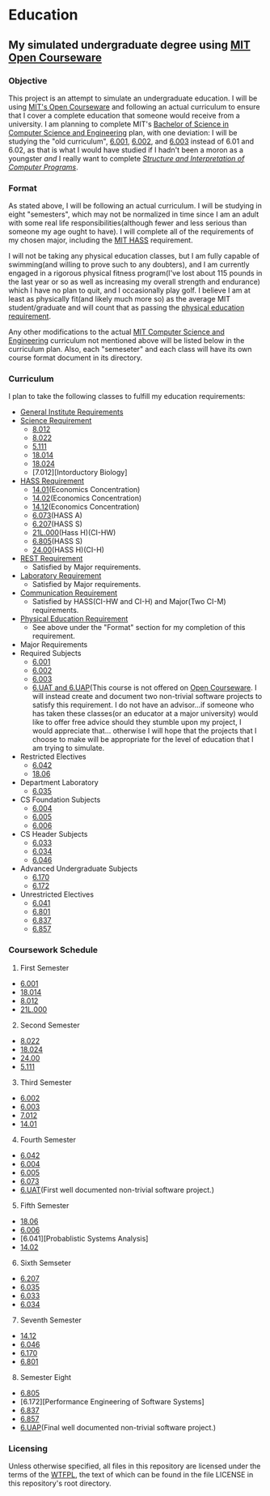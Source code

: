 # Education
## My simulated undergraduate degree using [MIT Open Courseware][OCW]

### Objective
This project is an attempt to simulate an undergraduate education.  I will
be using [MIT's Open Courseware][OCW] and following an actual curriculum to ensure
that I cover a complete education that someone would receive from a university.
I am planning to complete MIT's [Bachelor of Science in Computer Science and
Engineering][CS Degree] plan, with one deviation: I will be studying the "old
curriculum", [6.001][SICP], [6.002][Circuits and Electronics], and [6.003][Signals and Systems]
instead of 6.01 and 6.02, as that is what I would have studied if I hadn't been a
moron as a youngster _and_ I really want to complete [_Structure and Interpretation
of Computer Programs_][SICP Book].

### Format
As stated above, I will be following an actual curriculum.  I will be studying in
eight "semesters", which may not be normalized in time since I am an adult with
some real life responsibilities(although fewer and less serious than someone my
age ought to have).  I will complete all of the requirements of my chosen major,
including the [MIT HASS][HASS Requirement] requirement.

I will not be taking any physical education classes, but I am fully capable of
swimming(and willing to prove such to any doubters), and I am currently engaged
in a rigorous physical fitness program(I've lost about 115 pounds in the last
year or so as well as increasing my overall strength and endurance) which I have
no plan to quit, and I occasionally play golf.  I believe I am at least as
physically fit(and likely much more so) as the average MIT student/graduate
and will count that as passing the [physical education requirement][PE Requirement].

Any other modifications to the actual [MIT Computer Science and Engineering][CS Degree]
curriculum not mentioned above will be listed below in the curriculum plan.  Also,
each "semeseter" and each class will have its own course format document in its
directory.

### Curriculum
I plan to take the following classes to fulfill my education requirements:

* [General Institute Requirements][GIR]
 * [Science Requirement][Science Req]
   * [8.012][Physics I]
   * [8.022][Physics II]
   * [5.111][Principles of Chemical Science]
   * [18.014][Calculus I]
   * [18.024][Calculus II]
   * [7.012][Intorductory Biology]
 * [HASS Requirement][HASS Requirement]
   * [14.01][Microeconomics](Economics Concentration)
   * [14.02][Macroeconomics](Economics Concentration)
   * [14.12][Economic Game Theory](Economics Concentration)
   * [6.073][Creating Video Games](HASS A)
   * [6.207][Networks](HASS S)
   * [21L.000][Writing About Literature](Hass H)(CI-HW)
   * [6.805][Ethics and Laws on the Electronic Frontier](HASS S)
   * [24.00][Problems in Philosophy](HASS H)(CI-H)
 * [REST Requirement][REST]
   * Satisfied by Major requirements.
 * [Laboratory Requirement][LAB]
   * Satisfied by Major requirements.
 * [Communication Requirement][COMM]
   * Satisfied by HASS(CI-HW and CI-H) and Major(Two CI-M) requirements.
 * [Physical Education Requirement][PE Requirement]
   * See above under the "Format" section for my completion of this requirement.
* Major Requirements
 * Required Subjects
   * [6.001][SICP]
   * [6.002][Circuits and Electronics]
   * [6.003][Signals and Systems]
   * [6.UAT and 6.UAP][Undergraduate Advanced Project](This course is not offered
     on [Open Courseware][OCW].  I will instead create and document two non-trivial
     software projects to satisfy this requirement.  I do not have an advisor...if
     someone who has taken these classes(or an educator at a major university) would
     like to offer free advice should they stumble upon my project, I would appreciate
     that... otherwise I will hope that the projects that I choose to make will be
     appropriate for the level of education that I am trying to simulate.
 * Restricted Electives
   * [6.042][Math for Computer Science]
   * [18.06][Linear Algebra]
 * Department Laboratory
   * [6.035][Computer Language Engineering]
 * CS Foundation Subjects
   * [6.004][Computation Structures]
   * [6.005][Software Construction]
   * [6.006][Algorithms]
 * CS Header Subjects
   * [6.033][Computer System Engineering]
   * [6.034][Artificial Intelligence]
   * [6.046][Design of Algorithms]
 * Advanced Undergraduate Subjects
   * [6.170][Software Studio]
   * [6.172][Performace Engineering of Software Systems]  
 * Unrestricted Electives
   * [6.041][Probabilistic Systems Analysis]
   * [6.801][Machine Vision]
   * [6.837][Computer Graphics]
   * [6.857][Network and Computer Security]

### Coursework Schedule
1. First Semester
  * [6.001][SICP]
  * [18.014][Calculus I]
  * [8.012][Physics I]
  * [21L.000][Writing About Literature]
2. Second Semester
  * [8.022][Physics II]
  * [18.024][Calculus II]
  * [24.00][Problems in Philosophy]
  * [5.111][Principles of Chemical Science]
3. Third Semester
  * [6.002][Circuits and Electronics]
  * [6.003][Signals and Systems]
  * [7.012][Introductory Biology]
  * [14.01][Microeconomics]
4. Fourth Semester
  * [6.042][Math for Computer Science]
  * [6.004][Computation Structures]
  * [6.005][Software Construction]
  * [6.073][Creating Video Games]
  * [6.UAT][Undergraduate Advanced Project](First well documented non-trivial
    software project.)
5. Fifth Semester
  * [18.06][Linear Algebra]
  * [6.006][Algorithms]
  * [6.041][Probablistic Systems Analysis]
  * [14.02][Macroeconomics]
6. Sixth Semseter
  * [6.207][Networks]
  * [6.035][Computer Language Engineering]
  * [6.033][Computer System Engineering]
  * [6.034][Artificial Intelligence]
7. Seventh Semester
  * [14.12][Economic Game Theory]
  * [6.046][Design of Algorithms]
  * [6.170][Software Studio]
  * [6.801][Machine Vision]
8. Semester Eight
  * [6.805][Ethics and Laws on the Electronic Frontier]
  * [6.172][Performance Engineering of Software Systems]
  * [6.837][Computer Graphics]
  * [6.857][Network and Computer Security]
  * [6.UAP][Undergraduate Advanced Project](Final well documented non-trivial
    software project.)

### Licensing
Unless otherwise specified, all files in this repository are licensed under
the terms of the [WTFPL](http://wtfpl2.com/), the text of which can be found
in the file LICENSE in this repository's root directory.

[OCW]:http://ocw.mit.edu/index.htm
[CS Degree]:http://catalog.mit.edu/degree-charts/computer-science-engineering-course-6-3/
[SICP]:http://ocw.mit.edu/courses/electrical-engineering-and-computer-science/6-001-structure-and-interpretation-of-computer-programs-spring-2005/
[Circuits and Electronics]:http://ocw.mit.edu/courses/electrical-engineering-and-computer-science/6-002-circuits-and-electronics-spring-2007/
[Signals and Systems]:http://ocw.mit.edu/courses/electrical-engineering-and-computer-science/6-003-signals-and-systems-fall-2011/
[SICP Book]:https://mitpress.mit.edu/sicp/full-text/book/book.html
[HASS Requirement]:http://web.mit.edu/hassreq/
[PE Requirement]:http://catalog.mit.edu/mit/undergraduate-education/general-institute-requirements/#physicaleducationtext
[GIR]:http://catalog.mit.edu/mit/undergraduate-education/general-institute-requirements/#text
[Science Req]:http://catalog.mit.edu/mit/undergraduate-education/general-institute-requirements/#sciencerequirementtext
[Physics I]:http://ocw.mit.edu/courses/physics/8-012-physics-i-classical-mechanics-fall-2008/
[Physics II]:http://ocw.mit.edu/courses/physics/8-022-physics-ii-electricity-and-magnetism-fall-2006/
[Principles of Chemical Science]:http://ocw.mit.edu/courses/chemistry/5-111-principles-of-chemical-science-fall-2008/index.htm
[Calculus I]:http://ocw.mit.edu/courses/mathematics/18-014-calculus-with-theory-fall-2010/
[Calculus II]:http://ocw.mit.edu/courses/mathematics/18-024-multivariable-calculus-with-theory-spring-2011/
[Introductory Biology]:http://ocw.mit.edu/courses/biology/7-012-introduction-to-biology-fall-2004/
[Microeconomics]:http://ocw.mit.edu/courses/economics/14-01-principles-of-microeconomics-fall-2007/
[Macroeconomics]:http://ocw.mit.edu/courses/economics/14-02-principles-of-macroeconomics-spring-2014/
[Economic Game Theory]:http://ocw.mit.edu/courses/economics/14-12-economic-applications-of-game-theory-fall-2012/
[Creating Video Games]:http://ocw.mit.edu/courses/comparative-media-studies-writing/cms-611j-creating-video-games-fall-2014/
[Networks]:http://ocw.mit.edu/courses/economics/14-15j-networks-fall-2009/
[Writing About Literature]:http://ocw.mit.edu/courses/literature/21l-000j-writing-about-literature-fall-2010/
[Ethics and Laws on the Electronic Frontier]:http://ocw.mit.edu/courses/electrical-engineering-and-computer-science/6-805-ethics-and-the-law-on-the-electronic-frontier-fall-2005/
[Problems in Philosophy]:http://ocw.mit.edu/courses/linguistics-and-philosophy/24-00-problems-in-philosophy-fall-2010/
[REST]:http://catalog.mit.edu/mit/undergraduate-education/general-institute-requirements/#restrequirementtext
[LAB]:http://catalog.mit.edu/mit/undergraduate-education/general-institute-requirements/#laboratoryrequirementtext
[COMM]:http://catalog.mit.edu/mit/undergraduate-education/general-institute-requirements/#communicationrequirementtext
[Undergraduate Advanced Project]:http://catalog.mit.edu/search/?P=6.UAP
[Math for Computer Science]:http://ocw.mit.edu/courses/electrical-engineering-and-computer-science/6-042j-mathematics-for-computer-science-fall-2010/
[Linear Algebra]:http://ocw.mit.edu/courses/mathematics/18-06-linear-algebra-spring-2010/
[Computer Language Engineering]:http://ocw.mit.edu/courses/electrical-engineering-and-computer-science/6-035-computer-language-engineering-spring-2010/
[Computation Structures]:http://ocw.mit.edu/courses/electrical-engineering-and-computer-science/6-004-computation-structures-spring-2009/
[Software Construction]:http://ocw.mit.edu/courses/electrical-engineering-and-computer-science/6-005-elements-of-software-construction-fall-2011/
[Algorithms]:http://ocw.mit.edu/courses/electrical-engineering-and-computer-science/6-006-introduction-to-algorithms-fall-2011/
[Computer System Engineering]:http://ocw.mit.edu/courses/electrical-engineering-and-computer-science/6-033-computer-system-engineering-spring-2009/
[Artificial Intelligence]:http://ocw.mit.edu/courses/electrical-engineering-and-computer-science/6-034-artificial-intelligence-fall-2010/
[Design of Algorithms]:http://ocw.mit.edu/courses/electrical-engineering-and-computer-science/6-046j-design-and-analysis-of-algorithms-spring-2015/
[Software Studio]:http://ocw.mit.edu/courses/electrical-engineering-and-computer-science/6-170-software-studio-spring-2013/
[Performace Engineering of Software Systems]:http://ocw.mit.edu/courses/electrical-engineering-and-computer-science/6-172-performance-engineering-of-software-systems-fall-2010/
[Probabilistic Systems Analysis]:http://ocw.mit.edu/courses/electrical-engineering-and-computer-science/6-041-probabilistic-systems-analysis-and-applied-probability-fall-2010/
[Machine Vision]:http://ocw.mit.edu/courses/electrical-engineering-and-computer-science/6-801-machine-vision-fall-2004/
[Computer Graphics]:http://ocw.mit.edu/courses/electrical-engineering-and-computer-science/6-837-computer-graphics-fall-2012/
[Network and Computer Security]:http://ocw.mit.edu/courses/electrical-engineering-and-computer-science/6-857-network-and-computer-security-spring-2014/